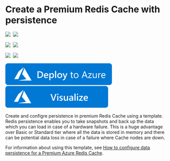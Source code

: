 # Create a Premium Redis Cache with persistence

<IMG SRC="https://azurequickstartsservice.blob.core.windows.net/badges/201-redis-premium-persistence/PublicLastTestDate.svg" />&nbsp;
<IMG SRC="https://azurequickstartsservice.blob.core.windows.net/badges/201-redis-premium-persistence/PublicDeployment.svg" />&nbsp;

<IMG SRC="https://azurequickstartsservice.blob.core.windows.net/badges/201-redis-premium-persistence/FairfaxLastTestDate.svg" />&nbsp;
<IMG SRC="https://azurequickstartsservice.blob.core.windows.net/badges/201-redis-premium-persistence/FairfaxDeployment.svg" />&nbsp;

<IMG SRC="https://azurequickstartsservice.blob.core.windows.net/badges/201-redis-premium-persistence/BestPracticeResult.svg" />&nbsp;
<IMG SRC="https://azurequickstartsservice.blob.core.windows.net/badges/201-redis-premium-persistence/CredScanResult.svg" />&nbsp;

<a href="https://portal.azure.com/#create/Microsoft.Template/uri/https%3A%2F%2Fraw.githubusercontent.com%2Fazure%2Fazure-quickstart-templates%2Fmaster%2F201-redis-premium-persistence%2Fazuredeploy.json" target="_blank">
    <img src="https://raw.githubusercontent.com/Azure/azure-quickstart-templates/master/1-CONTRIBUTION-GUIDE/images/deploytoazure.svg?sanitize=true"/>
</a>
<a href="http://armviz.io/#/?load=https%3A%2F%2Fraw.githubusercontent.com%2FAzure%2Fazure-quickstart-templates%2Fmaster%2F201-redis-premium-persistence%2Fazuredeploy.json" target="_blank">
    <img src="https://raw.githubusercontent.com/Azure/azure-quickstart-templates/master/1-CONTRIBUTION-GUIDE/images/visualizebutton.svg?sanitize=true"/>
</a>

Create and configre persistence in premium Redis Cache using a template. Redis persistence enables you to take snapshots and back up the data which you can load in case of a hardware failure. This is a huge advantage over Basic or Standard tier where all the data is stored in memory and there can be potential data loss in case of a failure where Cache nodes are down.

For information about using this template, see [How to configure data persistence for a Premium Azure Redis Cache](https://azure.microsoft.com/documentation/articles/cache-how-to-premium-persistence/).


